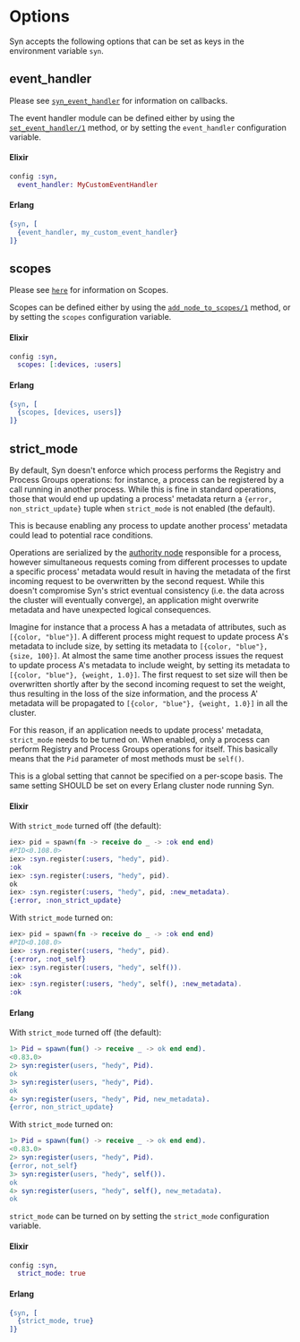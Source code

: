 # Options
Syn accepts the following options that can be set as keys in the environment variable `syn`.

## event_handler
Please see [`syn_event_handler`](syn_event_handler.html) for information on callbacks.

The event handler module can be defined either by using the [`set_event_handler/1`](syn.html#set_event_handler/1) method, or
by setting the `event_handler` configuration variable.

#### Elixir

```elixir
config :syn,
  event_handler: MyCustomEventHandler
```

#### Erlang

```erlang
{syn, [
  {event_handler, my_custom_event_handler}
]}
```

## scopes
Please see [`here`](syn.html) for information on Scopes.

Scopes can be defined either by using the [`add_node_to_scopes/1`](syn.html#add_node_to_scopes/1) method, or
by setting the `scopes` configuration variable.

#### Elixir

```elixir
config :syn,
  scopes: [:devices, :users]
```

#### Erlang

```erlang
{syn, [
  {scopes, [devices, users]}
]}
```

## strict_mode
By default, Syn doesn't enforce which process performs the Registry and Process Groups operations:
for instance, a process can be registered by a call running in another process.
While this is fine in standard operations, those that would end up updating a process' metadata
return a `{error, non_strict_update}` tuple when `strict_mode` is not enabled (the default).

This is because enabling any process to update another process' metadata could lead to potential race conditions.

Operations are serialized by the [authority node](internals.html#node-authority) responsible for a process, however
simultaneous requests coming from different processes to update a specific process' metadata would result
in having the metadata of the first incoming request to be overwritten by the second request.
While this doesn't compromise Syn's strict eventual consistency (i.e. the data across the cluster will eventually converge),
an application might overwrite metadata and have unexpected logical consequences.

Imagine for instance that a process A has a metadata of attributes, such as `[{color, "blue"}]`. A different process
might request to update process A's metadata to include size, by setting its metadata to `[{color, "blue"}, {size, 100}]`.
At almost the same time another process issues the request to update process A's metadata to include weight, by setting
its metadata to `[{color, "blue"}, {weight, 1.0}]`. The first request to set size will then be overwritten shortly after
by the second incoming request to set the weight, thus resulting in the loss of the size information,
and the process A' metadata will be propagated to `[{color, "blue"}, {weight, 1.0}]` in all the cluster.

For this reason, if an application needs to update process' metadata, `strict_mode` needs to be turned on.
When enabled, only a process can perform Registry and Process Groups operations for itself.
This basically means that the `Pid` parameter of most methods must be `self()`.

This is a global setting that cannot be specified on a per-scope basis. The same setting SHOULD be set
on every Erlang cluster node running Syn.

#### Elixir
With `strict_mode` turned off (the default):

```elixir
iex> pid = spawn(fn -> receive do _ -> :ok end end)
#PID<0.108.0>
iex> :syn.register(:users, "hedy", pid).
:ok
iex> :syn.register(:users, "hedy", pid).
ok
iex> :syn.register(:users, "hedy", pid, :new_metadata).
{:error, :non_strict_update}
```

With `strict_mode` turned on:

```elixir
iex> pid = spawn(fn -> receive do _ -> :ok end end)
#PID<0.108.0>
iex> :syn.register(:users, "hedy", pid).
{:error, :not_self}
iex> :syn.register(:users, "hedy", self()).
:ok
iex> :syn.register(:users, "hedy", self(), :new_metadata).
:ok
```

#### Erlang
With `strict_mode` turned off (the default):

```erlang
1> Pid = spawn(fun() -> receive _ -> ok end end).
<0.83.0>
2> syn:register(users, "hedy", Pid).
ok
3> syn:register(users, "hedy", Pid).
ok
4> syn:register(users, "hedy", Pid, new_metadata).
{error, non_strict_update}
```

With `strict_mode` turned on:

```erlang
1> Pid = spawn(fun() -> receive _ -> ok end end).
<0.83.0>
2> syn:register(users, "hedy", Pid).
{error, not_self}
3> syn:register(users, "hedy", self()).
ok
4> syn:register(users, "hedy", self(), new_metadata).
ok
```

`strict_mode` can be turned on by setting the `strict_mode` configuration variable.

#### Elixir
```elixir
config :syn,
  strict_mode: true
```

#### Erlang
```erlang
{syn, [
  {strict_mode, true}
]}
```
